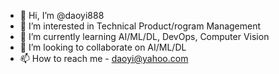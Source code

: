 - 👋 Hi, I’m @daoyi888
- 👀 I’m interested in Technical Product/rogram Management
- 🌱 I’m currently learning AI/ML/DL, DevOps, Computer Vision
- 💞️ I’m looking to collaborate on AI/ML/DL
- 📫 How to reach me - daoyi@yahoo.com

<!---
daoyi888/daoyi888 is a ✨ special ✨ repository because its `README.md` (this file) appears on your GitHub profile.
You can click the Preview link to take a look at your changes.
--->
